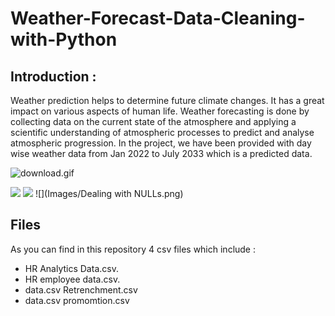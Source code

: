 # Weather-Forecast-Data-Cleaning-with-Python

## Introduction :

Weather prediction helps to determine future climate changes. It has a great impact on various aspects of human life. Weather forecasting is done by collecting data on the current state of the atmosphere and applying a scientific understanding of atmospheric processes to predict and analyse atmospheric progression. In the project, we have been provided with day wise weather data from Jan 2022 to July 2033 which is a predicted
data. 

![download.gif](https://cdn.dribbble.com/users/1046127/screenshots/3987643/media/f8536f8486d6a831bc8ceff562e6e6e6.gif)



![](Images/HR_Analytics_Dashboard_Home.png)
![](Images/HR_Analytics_Dashboard_Details.png)
![](Images/Dealing with NULLs.png)


## Files
As you can find in this repository 4 csv files which include :
* HR Analytics Data.csv.
* HR employee data.csv.
* data.csv Retrenchment.csv
* data.csv promomtion.csv


